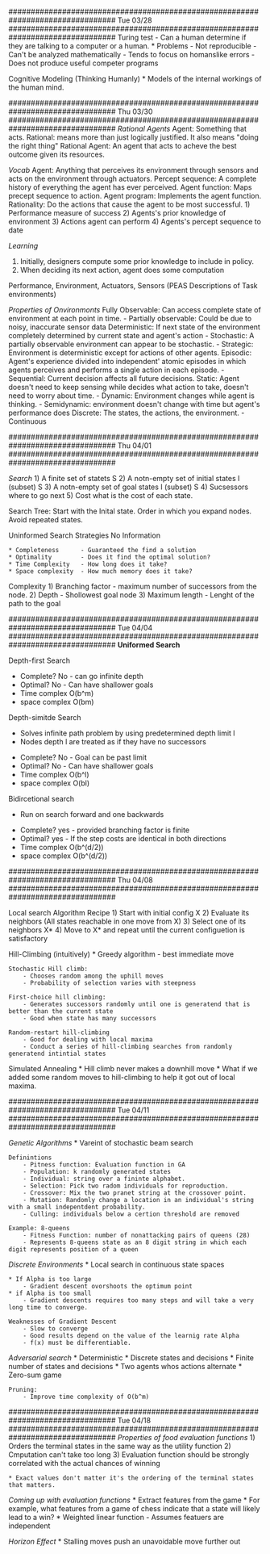 ################################################################################
Tue 03/28
################################################################################
Turing test - Can a human determine if they are talking to a computer or a human.
    * Problems
        - Not reproducible
        - Can't be analyzed mathematically
        - Tends to focus on homanslike errors
        - Does not produce useful competer programs

Cognitive Modeling (Thinking Humanly)
    * Models of the internal workings of the human mind.

################################################################################
Thu 03/30
################################################################################
*Rational Agents*
    Agent: Something that acts.
    Rational: means more than just logically justified. It also means "doing the right thing"
    Rational Agent: An agent that acts to acheve the best outcome given its resources.

*Vocab*
Agent:              Anything that perceives its environment through sensors and acts on the environment through actuators.
Percept sequence:   A complete history of everything the agent has ever perceived. 
Agent function:     Maps precept sequence to action.
Agent program:      Implements the agent function.
Rationality:        Do the actions that cause the agent to be most successful.
    1) Performance measure of success
    2) Agents's prior knowledge of environment
    3) Actions agent can perform
    4) Agents's percept sequence to date

*Learning*
1) Initially, designers compute some prior knowledge to include in policy.
2) When deciding its next action, agent does some computation

Performance, Environment, Actuators, Sensors (PEAS Descriptions of Task environments)


*Properties of Onvironmonts*
Fully Observable: Can access complete state of environment at each point in time.
    - Partially observable: Could be due to noisy, inaccurate sensor data
Deterministic: If next state of the environment completely determined by current state and agent's action
    - Stochastic: A partially observable environment can appear to be stochastic. 
    - Strategic:  Environment is deterministic except for actions of other agents.
Episodic: Agent's experience divided into independent' atomic episodes in which agents perceives and performs a single action in each episode.
    - Sequential: Current decision affects all future decisions.
Static: Agent doesn't need to keep sensing while decides what action to take, doesn't need to worry about time.
    - Dynamic: Environment changes while agent is thinking.
    - Semidynamic: environment doesn't change with time but agent's performance does
Discrete: The states, the actions, the environment.
    - Continuous 


################################################################################
Thu 04/01
################################################################################

*Search*
    1) A finite set of statets S
    2) A notn-empty set of initial states I (subset) S
    3) A notn-empty set of goal states I (subset) S
    4) Sucsessors where to go next
    5) Cost what is the cost of each state.

Search Tree:
    Start with the Inital state.
    Order in which you expand nodes.
    Avoid repeated states.

Uninformed Search Strategies
    No Information

    * Completeness      - Guaranteed the find a solution
    * Optimality        - Does it find the optimal solution?
    * Time Complexity   - How long does it take?
    * Space complexity  - How much memory does it take?

Complexity
    1) Branching factor - maximum number of successors from the node.
    2) Depth            - Shollowest goal node
    3) Maximum length   - Lenght of the path to the goal


################################################################################
Tue 04/04
################################################################################
**Uniformed Search**

Depth-first Search
* Complete?     No - can go infinite depth
* Optimal?      No - Can have shallower goals
* Time complex  O(b^m)
* space complex O(bm)

Depth-simitde Search
- Solves infinite path problem by using predetermined depth limit l
- Nodes depth l are treated as if they have no successors

* Complete?     No - Goal can be past limit
* Optimal?      No - Can have shallower goals
* Time complex  O(b^l)
* space complex O(bl)

Bidircetional search
- Run on search forward and one backwards

* Complete?     yes - provided branching factor is finite
* Optimal?      yes - If the step costs are identical in both directions
* Time complex  O(b^(d/2))
* space complex O(b^(d/2))


################################################################################
Thu 04/08
################################################################################

Local search Algorithm Recipe
    1) Start with initial config X
    2) Evaluate its neighbors (All states reachable in one move from X)
    3) Select one of its neighbors X*
    4) Move to X* and repeat until the current configuetion is satisfactory

Hill-Climbing (intuitively)
    * Greedy algorithm - best immediate move

    Stochastic Hill climb:
        - Chooses random among the uphill moves
        - Probability of selection varies with steepness

    First-choice hill climbing:
        - Generates successors randomly until one is generatend that is better than the current state
        - Good when state has many successors

    Random-restart hill-climbing
        - Good for dealing with local maxima
        - Conduct a series of hill-climbing searches from randomly generatend intintial states

Simulated Annealing
    * Hill climb never makes a downhill move
    * What if we added some random moves to hill-climbing to help it got out of local maxima.


################################################################################
Tue 04/11
################################################################################

*Genetic Algorithms*
    * Vareint of stochastic beam search

    Definintions
        - Pitness function: Evaluation function in GA
        - Population: k randomly generated states
        - Individual: string over a fininte alphabet.
        - Selection: Pick two radom individuals for reproduction.
        - Crossover: Mix the two pranet string at the crossover point.
        - Mutation: Randomly change a location in an individual's string with a small indepentdent probability.
        - Culling: individuals below a certion threshold are removed

    Example: 8-queens
        - Fitness Function: number of nonattacking pairs of queens (28)
        - Represents 8-queens state as an 8 digit string in which each digit represents position of a queen

*Discrete Environments*
    * Local search in continuous state spaces

    * If Alpha is too large
        - Gradient descent ovorshoots the optimum point
    * if Alpha is too small
        - Gradient descents requires too many steps and will take a very long time to converge.

    Weaknesses of Gradient Descent
        - Slow to converge
        - Good results depend on the value of the learnig rate Alpha
        - f(x) must be differentiable.

*Adversarial search*
    * Deterministic
    * Discrete states and decisions
    * Finite number of states and decisions
    * Two agents whos  actions alternate
    * Zero-sum game

    Pruning:
        - Improve time complexity of O(b^m)


################################################################################
Tue 04/18
################################################################################
*Properties of food evaluation functions*
    1) Orders the terminal states in the same way as the utility function
    2) Cmputation can't take too long
    3) Evaluation function should be strongly correlated with the actual chances of winning

    * Exact values don't matter it's the ordering of the terminal states that matters.

*Coming up with evaluation functions*
    * Extract features from the game
    * For example, what features from a game of chess indicate that a state will likely lead to a win?
    * Weighted linear function
        - Assumes featuers are independent
     
*Horizon Effect*
    * Stalling moves push an unavoidable move further out


